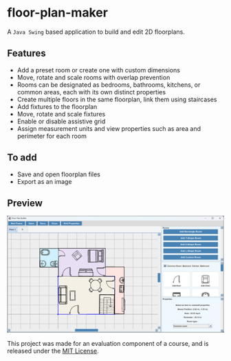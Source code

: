 # floor-plan-maker
A `Java Swing` based application to build and edit 2D floorplans.

## Features
- Add a preset room or create one with custom dimensions
- Move, rotate and scale rooms with overlap prevention
- Rooms can be designated as bedrooms, bathrooms, kitchens, or common areas, each with its own distinct properties
- Create multiple floors in the same floorplan, link them using staircases
- Add fixtures to the floorplan
- Move, rotate and scale fixtures
- Enable or disable assistive grid
- Assign measurement units and view properties such as area and perimeter for each room

## To add
- Save and open floorplan files
- Export as an image

## Preview
![screenshot](screenshot.png)

This project was made for an evaluation component of a course, and is released under the [MIT License](LICENSE).